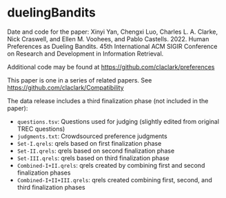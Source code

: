 # duelingBandits

Date and code for the paper: Xinyi Yan, Chengxi Luo, Charles L. A. Clarke, Nick Craswell, and Ellen M. Voohees, and Pablo Castells. 2022.  Human Preferences as Dueling Bandits.  45th International ACM SIGIR Conference on Research and Development in Information Retrieval.

Additional code may be found at https://github.com/claclark/preferences

This paper is one in a series of related papers. See https://github.com/claclark/Compatibility

The data release includes a third finalization phase (not included in the paper):
* ``questions.tsv``: Questions used for judging (slightly edited from original TREC questions)
* ``judgments.txt``: Crowdsourced preference judgments
* ``Set-I.qrels``: qrels based on first finalization phase
* ``Set-II.qrels``: qrels based on second finalization phase
* ``Set-III.qrels``: qrels based on third finalization phase
* ``Combined-I+II.qrels``: qrels created by combining first and second finalization phases
* ``Combined-I+II+III.qrels``: qrels created combining first, second, and third finalization phases
